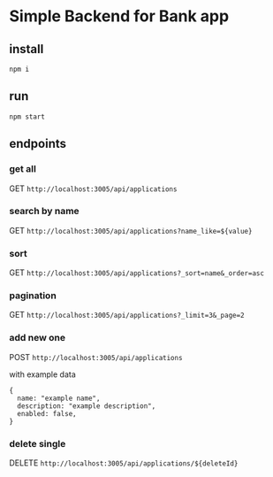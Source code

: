 # Simple Backend for Bank app

## install

`npm i`

## run

`npm start`

## endpoints

### get all

GET ```http://localhost:3005/api/applications```

### search by name

GET ```http://localhost:3005/api/applications?name_like=${value}```

### sort

GET ```http://localhost:3005/api/applications?_sort=name&_order=asc```

### pagination

GET ```http://localhost:3005/api/applications?_limit=3&_page=2```

### add new one

POST ```http://localhost:3005/api/applications```

with example data

```
{
  name: "example name",
  description: "example description",
  enabled: false,
}
```

### delete single

DELETE ```http://localhost:3005/api/applications/${deleteId}```